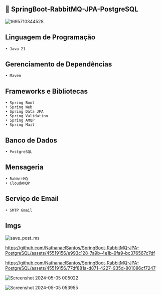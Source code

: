 ## 🚀 SpringBoot-RabbitMQ-JPA-PostgreSQL

![1695710344528](https://github.com/NathanaelSantos/SpringBoot-RabbitMQ-JPA-PostgreSQL/assets/45519156/b81fec2e-d5c3-4441-97bc-1d3122b7a10c)


## Linguagem de Programação
```
• Java 21
```


## Gerenciamento de Dependências
```
• Maven
```


## Frameworks e Bibliotecas
```
• Spring Boot
• Spring Web
• Spring Data JPA
• Spring Validation
• Spring AMQP
• Spring Mail
```

## Banco de Dados
``
• PostgreSQL
``

## Mensageria
```
• RabbitMQ
• CloudAMQP
```


## Serviço de Email
```
• SMTP Gmail
```


## Imgs

![save_post_ms](https://github.com/NathanaelSantos/SpringBoot-RabbitMQ-JPA-PostgreSQL/assets/45519156/eb1a4c4c-42f2-46ad-9a67-686d4695adc5)

https://github.com/NathanaelSantos/SpringBoot-RabbitMQ-JPA-PostgreSQL/assets/45519156/e993c128-7a9b-4e1b-9fa9-bc376567c7df

https://github.com/NathanaelSantos/SpringBoot-RabbitMQ-JPA-PostgreSQL/assets/45519156/77df881a-d871-4227-935d-801086cf7247

![Screenshot 2024-05-05 005022](https://github.com/NathanaelSantos/SpringBoot-RabbitMQ-JPA-PostgreSQL/assets/45519156/2d16d779-b157-40f6-871b-661350722497)

![Screenshot 2024-05-05 053955](https://github.com/NathanaelSantos/SpringBoot-RabbitMQ-JPA-PostgreSQL/assets/45519156/5e470672-561f-43b7-9d04-05fa1fa6575d)

